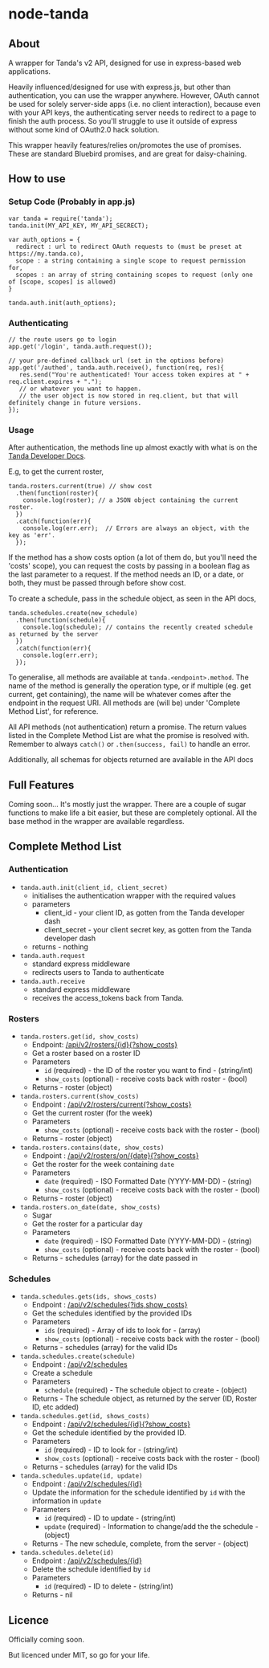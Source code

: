 # node-tanda

## About
A wrapper for Tanda's v2 API, designed for use in express-based web applications.

Heavily influenced/designed for use with express.js, but other than authentication, you can use the wrapper anywhere.
However, OAuth cannot be used for solely server-side apps (i.e. no client interaction), because even with your API keys,
the authenticating server needs to redirect to a page to finish the auth process.  So you'll struggle to use it outside
of express without some kind of OAuth2.0 hack solution.

This wrapper heavily features/relies on/promotes the use of promises.  These are standard Bluebird promises, and are
great for daisy-chaining.

## How to use

### Setup Code (Probably in app.js)
```
var tanda = require('tanda');
tanda.init(MY_API_KEY, MY_API_SECRECT);

var auth_options = {
  redirect : url to redirect OAuth requests to (must be preset at https://my.tanda.co),
  scope : a string containing a single scope to request permission for,
  scopes : an array of string containing scopes to request (only one of [scope, scopes] is allowed)
}

tanda.auth.init(auth_options);
```

### Authenticating
```
// the route users go to login
app.get('/login', tanda.auth.request());

// your pre-defined callback url (set in the options before)
app.get('/authed', tanda.auth.receive(), function(req, res){
   res.send("You're authenticated! Your access token expires at " + req.client.expires + ".");
   // or whatever you want to happen.
   // the user object is now stored in req.client, but that will definitely change in future versions.
});
```

### Usage
After authentication, the methods line up almost exactly with what is on the
[Tanda Developer Docs](https://my.tanda.co/api/v2/documentation).

E.g, to get the current roster,
```
tanda.rosters.current(true) // show cost
  .then(function(roster){
    console.log(roster); // a JSON object containing the current roster.
  })
  .catch(function(err){
    console.log(err.err);  // Errors are always an object, with the key as 'err'.
  });
```

If the method has a show costs option (a lot of them do, but you'll need the 'costs' scope), you can request the costs
 by passing in a boolean flag as the last parameter to a request.  If the method needs an ID, or a date, or both, they
 must be passed through before show cost.

To create a schedule, pass in the schedule object, as seen in the API docs,
```
tanda.schedules.create(new_schedule)
  .then(function(schedule){
    console.log(schedule); // contains the recently created schedule as returned by the server
  })
  .catch(function(err){
    console.log(err.err);
  });
```

To generalise, all methods are available at `tanda.<endpoint>.method`.  The name of the method is generally the
operation type, or if multiple (eg. get current, get containing), the name will be whatever comes after the endpoint in
the request URI.  All methods are (will be) under 'Complete Method List', for reference.

All API methods (not authentication) return a promise.  The return values listed in the Complete Method List are what
the promise is resolved with.  Remember to always `catch()` or `.then(success, fail)` to handle an error.

Additionally, all schemas for objects returned are available in the API docs

## Full Features
Coming soon...
It's mostly just the wrapper.  There are a couple of sugar functions to make life a bit easier, but these are completely
optional.  All the base method in the wrapper are available regardless.

## Complete Method List
### Authentication
* `tanda.auth.init(client_id, client_secret)`
    * initialises the authentication wrapper with the required values
    * parameters
        * client_id - your client ID, as gotten from the Tanda developer dash
        * client_secret - your client secret key, as gotten from the Tanda developer dash
    * returns - nothing
* `tanda.auth.request`
    * standard express middleware
    * redirects users to Tanda to authenticate
* `tanda.auth.receive`
    * standard express middleware
    * receives the access_tokens back from Tanda.

### Rosters
* `tanda.rosters.get(id, show_costs)`
    * Endpoint: [/api/v2/rosters/{id}{?show_costs}](https://my.tanda.co/api/v2/documentation#rosters-roster-get)
    * Get a roster based on a roster ID
    * Parameters
        * `id` (required) - the ID of the roster you want to find - (string/int)
        * `show_costs` (optional) - receive costs back with roster - (bool)
    * Returns - roster (object)
* `tanda.rosters.current(show_costs)`
    * Endpoint : [/api/v2/rosters/current{?show_costs}](https://my.tanda.co/api/v2/documentation#rosters-current-roster-get)
    * Get the current roster (for the week)
    * Parameters
        * `show_costs` (optional) - receive costs back with the roster - (bool)
    * Returns - roster (object)
* `tanda.rosters.contains(date, show_costs)`
    * Endpoint : [/api/v2/rosters/on/{date}{?show_costs}](https://my.tanda.co/api/v2/documentation#rosters-roster-that-contains-date-get)
    * Get the roster for the week containing `date`
    * Parameters
        * `date` (required) - ISO Formatted Date (YYYY-MM-DD) - (string)
        * `show_costs` (optional) - receive costs back with the roster - (bool)
    * Returns - roster (object)
* `tanda.rosters.on_date(date, show_costs)`
    * Sugar
    * Get the roster for a particular day
    * Parameters
        * `date` (required) - ISO Formatted Date (YYYY-MM-DD) - (string)
        * `show_costs` (optional) - receive costs back with the roster - (bool)
    * Returns - schedules (array) for the date passed in

### Schedules
* `tanda.schedules.gets(ids, shows_costs)`
    * Endpoint : [/api/v2/schedules{?ids,show_costs}](https://my.tanda.co/api/v2/documentation#schedules-schedule-list)
    * Get the schedules identified by the provided IDs
    * Parameters
        * `ids` (required) - Array of ids to look for - (array)
        * `show_costs` (optional) - receive costs back with the roster - (bool)
    * Returns - schedules (array) for the valid IDs
* `tanda.schedules.create(schedule)`
    * Endpoint : [/api/v2/schedules](https://my.tanda.co/api/v2/documentation#schedules-schedule-list-post)
    * Create a schedule
    * Parameters
        * `schedule` (required) - The schedule object to create - (object)
    * Returns - The schedule object, as returned by the server (ID, Roster ID, etc added)
* `tanda.schedules.get(id, shows_costs)`
    * Endpoint : [/api/v2/schedules/{id}{?show_costs}](https://my.tanda.co/api/v2/documentation#schedules-schedule-get)
    * Get the schedule identified by the provided ID.
    * Parameters
        * `id` (required) - ID to look for - (string/int)
        * `show_costs` (optional) - receive costs back with the roster - (bool)
    * Returns - schedules (array) for the valid IDs
* `tanda.schedules.update(id, update)`
    * Endpoint : [/api/v2/schedules/{id}](https://my.tanda.co/api/v2/documentation#schedules-schedule-put)
    * Update the information for the schedule identified by `id` with the information in `update`
    * Parameters
        * `id` (required) - ID to update - (string/int)
        * `update` (required) - Information to change/add the the schedule - (object)
    * Returns - The new schedule, complete, from the server - (object)
* `tanda.schedules.delete(id)`
    * Endpoint : [/api/v2/schedules/{id}](https://my.tanda.co/api/v2/documentation#schedules-schedule-put)
    * Delete the schedule identified by `id`
    * Parameters
        * `id` (required) - ID to delete - (string/int)
    * Returns - nil

## Licence
Officially coming soon.

But licenced under MIT, so go for your life.